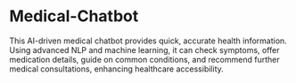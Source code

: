 # Medical-Chatbot
This AI-driven medical chatbot provides quick, accurate health information. Using advanced NLP and machine learning, it can check symptoms, offer medication details, guide on common conditions, and recommend further medical consultations, enhancing healthcare accessibility.
